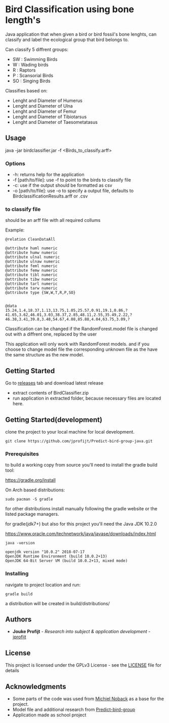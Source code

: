# Bird Classification using bone length's

Java application that when given a bird or bird fossil's 
bone lenghts, can classify and label the ecological group that bird belongs to.

Can classify 5 diffrent groups:
* SW    :   Swimming Birds
* W     :   Wading birds
* R     :   Raptors
* P     :   Scansorial Birds
* SO    :   Singing Birds

Classifies based on:
* Lenght and Diameter of Humerus
* Lenght and Diameter of Ulna
* Lenght and Diameter of Femur
* Lenght and Diameter of Tibiotarsus
* Lenght and Diameter of Taesometatasus

## Usage
java -jar birdclassifier.jar -f <Birds_to_classify.arff>

### Options
* -h: returns help for the application
* -f [path/to/file]: use -f to point to the birds to classify file
* -c: use if the output should be formatted as csv
* -o [path/to/file]: use -o to specify a output file, defaults to BirdclassificationResults.arff or .csv

### to classify file
should be an arff file
with all required collums

Example:
```
@relation CleanDataAll

@attribute huml numeric
@attribute humw numeric
@attribute ulnal numeric
@attribute ulnaw numeric
@attribute feml numeric
@attribute femw numeric
@attribute tibl numeric
@attribute tibw numeric
@attribute tarl numeric
@attribute tarw numeric
@attribute type {SW,W,T,R,P,SO}


@data
15.24,1.4,18.37,1.13,13.75,1.05,25.57,0.91,19.1,0.86,?
41.65,3.62,46.01,3.03,38.37,2.85,48.11,2.55,35.49,2.22,?
46.38,3.41,39.8,3.48,54.67,4.08,85.88,4.04,63.75,3.09,?
```

Classification can be changed if the RandomForest.model file is changed out with a diffrent one, replaced by the user

This application will only work with RandomForest models. and if you choose to change model file the corresponding unknown file as the have the same structure as the new model.

## Getting Started

Go to [releases](https://github.com/jprofijt/Predict-bird-group-java/releases) tab and download latest release

* extract contents of BirdClassifier.zip
* run application in extracted folder, because necessary files are located here.


## Getting Started(development)
clone the project to your local machine for local development.
```
git clone https://github.com/jprofijt/Predict-bird-group-java.git
```
### Prerequisites

to build a working copy from source you'll need to install the gradle build tool:

https://gradle.org/install

On Arch based distributions:

```
sudo pacman -S gradle
```

for other distributions install manually following the gradle website or the listed package managers.

for gradle(jdk7+) but also for this project you'll need the Java JDK 10.2.0

https://www.oracle.com/technetwork/java/javase/downloads/index.html

```
java -version

openjdk version "10.0.2" 2018-07-17
OpenJDK Runtime Environment (build 10.0.2+13)
OpenJDK 64-Bit Server VM (build 10.0.2+13, mixed mode)

```

### Installing

navigate to project location and run:

```
gradle build
```
a distribution will be created in build/distributions/


## Authors

* **Jouke Profijt** - *Research into subject & application development* - [jprofijt](https://github.com/jprofijt)

## License

This project is licensed under the GPLv3 License - see the [LICENSE](LICENSE) file for details

## Acknowledgments

* Some parts of the code was used from [Michiel Noback](https://github.com/MichielNoback) as a base for the project.
* Model file and additional research from [Predict-bird-group](https://github.com/jprofijt/Predict-bird-group)
* Application made as school project
